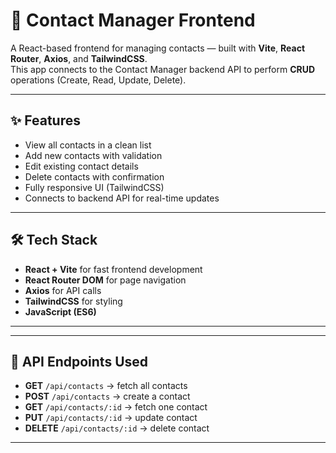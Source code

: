 # 📇 Contact Manager Frontend

A React-based frontend for managing contacts — built with **Vite**, **React Router**, **Axios**, and **TailwindCSS**.  
This app connects to the Contact Manager backend API to perform **CRUD** operations (Create, Read, Update, Delete).

---

## ✨ Features
- View all contacts in a clean list
- Add new contacts with validation
- Edit existing contact details
- Delete contacts with confirmation
- Fully responsive UI (TailwindCSS)
- Connects to backend API for real-time updates

---

## 🛠 Tech Stack
- **React + Vite** for fast frontend development
- **React Router DOM** for page navigation
- **Axios** for API calls
- **TailwindCSS** for styling
- **JavaScript (ES6)**

---


---

## 🔗 API Endpoints Used
- **GET** `/api/contacts` → fetch all contacts
- **POST** `/api/contacts` → create a contact
- **GET** `/api/contacts/:id` → fetch one contact
- **PUT** `/api/contacts/:id` → update contact
- **DELETE** `/api/contacts/:id` → delete contact

---




